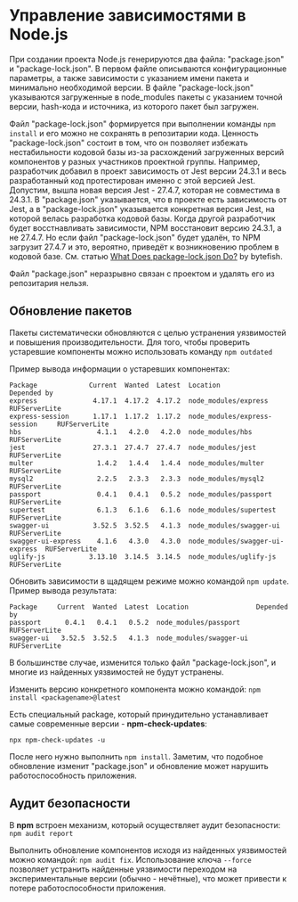 # Управление зависимостями в Node.js

При создании проекта Node.js генерируются два файла: "package.json" и "package-lock.json". В первом файле описываются конфигурационные параметры, а также зависимости с указанием имени пакета и минимально необходимой версии. В файле "package-lock.json" указываются загруженные в node_modules пакеты с указанием точной версии, hash-кода и источника, из которого пакет был загружен. 

Файл "package-lock.json" формируется при выполнении команды `npm install` и его можно не сохранять в репозитарии кода. Ценность "package-lock.json" состоит в том, что он позволяет избежать нестабильности кодовой базы из-за расхождений загруженных версий компонентов у разных участников проектной группы. Например, разработчик добавил в проект зависимость от Jest версии 24.3.1 и весь разработанный код протестирован именно с этой версией Jest. Допустим, вышла новая версия Jest - 27.4.7, которая не совместима в 24.3.1. В "package.json" указывается, что в проекте есть зависимость от Jest, а в "package-lock.json" указывается конкретная версия Jest, на которой велась разработка кодовой базы. Когда другой разработчик будет восстнавливать зависимости, NPM восстановит версию 24.3.1, а не 27.4.7. Но если файл "package-lock.json" будет удалён, то NPM загрузит 27.4.7 и это, вероятно, приведёт к возникновению проблем в кодовой базе. См. статью [What Does package-lock.json Do?](https://medium.com/frontend-canteen/what-does-package-lock-json-do-explained-with-diagrams-89c2843ccbe8) by bytefish.

Файл "package.json" неразрывно связан с проектом и удалять его из репозитария нельзя.

## Обновление пакетов

Пакеты систематически обновляются с целью устранения уязвимостей и повышения производительности. Для того, чтобы проверить устаревшие компоненты можно использовать команду `npm outdated`

Пример вывода информации о устаревших компонентах:

```
Package             Current  Wanted  Latest  Location                         Depended by
express              4.17.1  4.17.2  4.17.2  node_modules/express             RUFServerLite
express-session      1.17.1  1.17.2  1.17.2  node_modules/express-session     RUFServerLite
hbs                   4.1.1   4.2.0   4.2.0  node_modules/hbs                 RUFServerLite
jest                 27.3.1  27.4.7  27.4.7  node_modules/jest                RUFServerLite
multer                1.4.2   1.4.4   1.4.4  node_modules/multer              RUFServerLite
mysql2                2.2.5   2.3.3   2.3.3  node_modules/mysql2              RUFServerLite
passport              0.4.1   0.4.1   0.5.2  node_modules/passport            RUFServerLite
supertest             6.1.3   6.1.6   6.1.6  node_modules/supertest           RUFServerLite
swagger-ui           3.52.5  3.52.5   4.1.3  node_modules/swagger-ui          RUFServerLite
swagger-ui-express    4.1.6   4.3.0   4.3.0  node_modules/swagger-ui-express  RUFServerLite
uglify-js           3.13.10  3.14.5  3.14.5  node_modules/uglify-js           RUFServerLite
```

Обновить зависимости в щадящем режиме можно командой `npm update`. Пример вывода результата:

```
Package     Current  Wanted  Latest  Location                 Depended by
passport      0.4.1   0.4.1   0.5.2  node_modules/passport    RUFServerLite
swagger-ui   3.52.5  3.52.5   4.1.3  node_modules/swagger-ui  RUFServerLite
```

В большинстве случае, изменится только файл "package-lock.json", и многие из найденных уязвимостей не будут устранены.

Изменить версию конкретного компонента можно командой: `npm install <packagename>@latest`

Есть специальный package, который принудительно устанавливает самые современные версии - **npm-check-updates**:

```
npx npm-check-updates -u
```

После него нужно выполнить `npm install`. Заметим, что подобное обновление изменит "package.json" и обновление может нарушить работоспособность приложения.

## Аудит безопасности

В **npm** встроен механизм, который осуществляет аудит безопасности: `npm audit report`

Выполнить обновление компонентов исходя из найденных уязвимостей можно командой: `npm audit fix`. Использование ключа `--force` позволяет устранить найденные уязвимости переходом на экспериментальные версии (обычно - нечётные), что может привести к потере работоспособности приложения.

